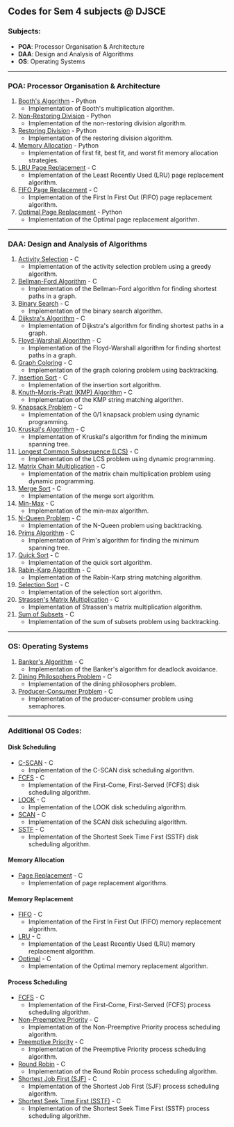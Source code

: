 ## Codes for Sem 4 subjects @ DJSCE

### Subjects:
- **POA**: Processor Organisation & Architecture
- **DAA**: Design and Analysis of Algorithms
- **OS**: Operating Systems

---

### POA: Processor Organisation & Architecture

1. [Booth's Algorithm](POA/booths.py) - Python
   - Implementation of Booth's multiplication algorithm.
2. [Non-Restoring Division](POA/Non-restoring.py) - Python
   - Implementation of the non-restoring division algorithm.
3. [Restoring Division](POA/restoring_div.py) - Python
   - Implementation of the restoring division algorithm.
4. [Memory Allocation](POA/memory.py) - Python
   - Implementation of first fit, best fit, and worst fit memory allocation strategies.
5. [LRU Page Replacement](POA/lru.c) - C
   - Implementation of the Least Recently Used (LRU) page replacement algorithm.
6. [FIFO Page Replacement](POA/fifo.c) - C
   - Implementation of the First In First Out (FIFO) page replacement algorithm.
7. [Optimal Page Replacement](POA/optimal.py) - Python
   - Implementation of the Optimal page replacement algorithm.

---

### DAA: Design and Analysis of Algorithms

1. [Activity Selection](DAA/activity.c) - C
   - Implementation of the activity selection problem using a greedy algorithm.
2. [Bellman-Ford Algorithm](DAA/bellmanford.c) - C
   - Implementation of the Bellman-Ford algorithm for finding shortest paths in a graph.
3. [Binary Search](DAA/binarysearch.c) - C
   - Implementation of the binary search algorithm.
4. [Dijkstra's Algorithm](DAA/dijkstra.c) - C
   - Implementation of Dijkstra's algorithm for finding shortest paths in a graph.
5. [Floyd-Warshall Algorithm](DAA/floydwarshall.c) - C
   - Implementation of the Floyd-Warshall algorithm for finding shortest paths in a graph.
6. [Graph Coloring](DAA/graphcoloring.c) - C
   - Implementation of the graph coloring problem using backtracking.
7. [Insertion Sort](DAA/insertionsort.c) - C
   - Implementation of the insertion sort algorithm.
8. [Knuth-Morris-Pratt (KMP) Algorithm](DAA/kmp.c) - C
   - Implementation of the KMP string matching algorithm.
9. [Knapsack Problem](DAA/knapsack.c) - C
   - Implementation of the 0/1 knapsack problem using dynamic programming.
10. [Kruskal's Algorithm](DAA/kruskal.c) - C
    - Implementation of Kruskal's algorithm for finding the minimum spanning tree.
11. [Longest Common Subsequence (LCS)](DAA/lcs.c) - C
    - Implementation of the LCS problem using dynamic programming.
12. [Matrix Chain Multiplication](DAA/matrixchainmult.c) - C
    - Implementation of the matrix chain multiplication problem using dynamic programming.
13. [Merge Sort](DAA/mergesort.c) - C
    - Implementation of the merge sort algorithm.
14. [Min-Max](DAA/minmax.c) - C
    - Implementation of the min-max algorithm.
15. [N-Queen Problem](DAA/nqueen.c) - C
    - Implementation of the N-Queen problem using backtracking.
16. [Prims Algorithm](DAA/prims.c) - C
    - Implementation of Prim's algorithm for finding the minimum spanning tree.
17. [Quick Sort](DAA/quicksort.c) - C
    - Implementation of the quick sort algorithm.
18. [Rabin-Karp Algorithm](DAA/rabinkarp.c) - C
    - Implementation of the Rabin-Karp string matching algorithm.
19. [Selection Sort](DAA/selectionsort.c) - C
    - Implementation of the selection sort algorithm.
20. [Strassen's Matrix Multiplication](DAA/strassen.c) - C
    - Implementation of Strassen's matrix multiplication algorithm.
21. [Sum of Subsets](DAA/sumofsubset.c) - C
    - Implementation of the sum of subsets problem using backtracking.

---

### OS: Operating Systems

1. [Banker's Algorithm](OS/bankers.c) - C
   - Implementation of the Banker's algorithm for deadlock avoidance.
2. [Dining Philosophers Problem](OS/diningphil.c) - C
   - Implementation of the dining philosophers problem.
3. [Producer-Consumer Problem](OS/prodcons.c) - C
   - Implementation of the producer-consumer problem using semaphores.

---

### Additional OS Codes:

#### Disk Scheduling
- [C-SCAN](OS/Disk%20Scheduling/cscan.c) - C
   - Implementation of the C-SCAN disk scheduling algorithm.
- [FCFS](OS/Disk%20Scheduling/fcfs.c) - C
   - Implementation of the First-Come, First-Served (FCFS) disk scheduling algorithm.
- [LOOK](OS/Disk%20Scheduling/look.c) - C
   - Implementation of the LOOK disk scheduling algorithm.
- [SCAN](OS/Disk%20Scheduling/scan.c) - C
   - Implementation of the SCAN disk scheduling algorithm.
- [SSTF](OS/Disk%20Scheduling/sstf.c) - C
   - Implementation of the Shortest Seek Time First (SSTF) disk scheduling algorithm.

#### Memory Allocation
- [Page Replacement](OS/Memory%20Allocation/pagerep.c) - C
   - Implementation of page replacement algorithms.

#### Memory Replacement
- [FIFO](OS/Memory%20Replacement/fifo.c) - C
   - Implementation of the First In First Out (FIFO) memory replacement algorithm.
- [LRU](OS/Memory%20Replacement/lru.c) - C
   - Implementation of the Least Recently Used (LRU) memory replacement algorithm.
- [Optimal](OS/Memory%20Replacement/optimal.c) - C
   - Implementation of the Optimal memory replacement algorithm.

#### Process Scheduling
- [FCFS](OS/Process%20Scheduling/fcfs.c) - C
   - Implementation of the First-Come, First-Served (FCFS) process scheduling algorithm.
- [Non-Preemptive Priority](OS/Process%20Scheduling/nppri.c) - C
   - Implementation of the Non-Preemptive Priority process scheduling algorithm.
- [Preemptive Priority](OS/Process%20Scheduling/ppri.c) - C
   - Implementation of the Preemptive Priority process scheduling algorithm.
- [Round Robin](OS/Process%20Scheduling/roundrobin.c) - C
   - Implementation of the Round Robin process scheduling algorithm.
- [Shortest Job First (SJF)](OS/Process%20Scheduling/sjf.c) - C
   - Implementation of the Shortest Job First (SJF) process scheduling algorithm.
- [Shortest Seek Time First (SSTF)](OS/Process%20Scheduling/sstf.c) - C
   - Implementation of the Shortest Seek Time First (SSTF) process scheduling algorithm.